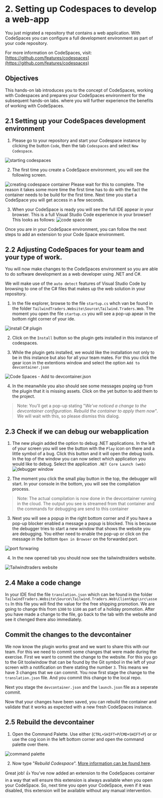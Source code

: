 # 2. Setting up Codespaces to develop a web-app

You just migrated a repository that contains a web application. With CodeSpaces you can configure a full development environment as part of your code repository. 

For more information on CodeSpaces, visit: [https://github.com/features/codespaces](https://github.com/features/codespaces)

## Objectives
This hands-on lab introduces you to the concept of CodeSpaces, working with Codespaces and prepares your CodeSpaces environment for the subsequent hands-on labs. where you will further experience the benefits of working with CodeSpaces.


## 2.1 Setting up your CodeSpaces development environment
1. Please go to your repository and start your Codespace instance by clicking the button `Code`, then the tab `Codespaces` and select `New Codespace`.

![starting codespaces](../images/codespaces.png)

2. The first time you create a CodeSpace environment, you will see the following screen.

![creating codespace container](../images/settingup-codespaces.png)
Please wait for this to complete. The reason it takes some more time the first time has to do with the fact the container needs to be build for the first time. Next time you start a CodeSpace you will get access in a few seconds.

3. When your CodeSpace is ready you will see the full IDE appear in your browser. This is a full Visual Studio Code experience in your browser! This looks as follows:
![code space ide](../images/codespace-ide.png)

Once you are in your CodeSpace environment, you can follow the next steps to add an extension to your Code Space environment.

## 2.2 Adjusting CodeSpaces for your team and your type of work.

You will now make changes to the CodeSpaces environment so you are able to do software development as a web developer using .NET and C#.

We will make use of the `auto detect` features of Visual Studio Code by browsing to one of the C# files that makes up the web solution in your repository.

1. In the file explorer,  browse to the file `startup.cs` whch van be found in the folder `TailwindTraders.Website\Source\Tailwind.Traders.Web`. The moment you open the file `startup.cs` you will see a pop-up apear in the bottom right corner of your ide.

![install C# plugin](../images/codespaces-new-installcsharp.PNG)

2. Click on the `Install` button so the plugin gets installed in this instance of codespaces.

3. While the plugin gets installed, we would like the installation not only to be in this instance but also for all your team mates. For this you click the gear icon in the extentions window and select the option `Add to devcontainer.json`

![Code Spaces - Add to devcontainer.json](../images/codespaces-new-add-to-devcontainer-and-add-missing-assets.PNG)

4. In the meanwhile you also should see some messages poping up from the plugin that it is missing assets. Click on the yet button to add them to the project.

>Note: You'll get a pop-up stating "*We've noticed a change to the devcontainer configuration. Rebuild the container to apply them now*". We will wait with this, so please dismiss this dialog. 

## 2.3 Check if we can debug our webapplication
1. The new plugin added the option to debug .NET applications. In the left of your screen you will see the button with the `Play` icon on there and a little symbol of a bug. Click this button and it will open the debug tools. In the top of the window you can now select which application you would like to debug. Select the application `.NET Core Launch (web)` 
![debugger window](../images/codespaces-new-debug-web.PNG)

2. The moment you click the small play button in the top, the debugger will start. In your console in the bottom, you will see the compilation process. 
>Note: The actual compilation is now done in the devcontainer running in the cloud. The output you see is streamed from that container and the commands for debugging are send to this container

3. Next you will see a popup in the right bottom corner and if you have a pop-up blocker enabled a message a popup is blocked. This is because the debugger tries to start a new window that shows the website you are debugging. You either need to enable the pop-up or click on the message in the bottom `Open in Browser` on the forwarded port.

![port forwaring](../images/codespaces-new-portforward-popup.PNG)

4. In the new opened tab you should now see the tailwindtraiders website.

![Tailwindtraders website](../images/tailwindtraders-website.PNG)

## 2.4 Make a code change
In your IDE find the file `translation.json` which can be found in the folder `TailwindTraders.Website\Source\Tailwind.Traders.Web\ClientApp\src\assets`
In this file you will find the value for the free shipping promotion. We are going to change this from `$300` to `$100` as part of a holiday promotion.
After you have made a change to the file, go back to the tab with the website and see it chenged there also immediately.

## Commit the changes to the devcontainer
We now know the plugin works great and we want to share this with our team. For this we need to commit some changes that were made during the exercise. First we want to commit the change to the website. For this you go to the Git toolwindow that can be found by the Git symbol in the left of your screen with a notification on there stating the number `3`.
This means we have 3 changes that we can commit.
You now first stage the change to the `translation.json` file. And you commit this change to the local repo.

Next you stage the `devcontainer.json` and the `launch.json` file as a seperate commit.

Now that your changes have been saved, you can rebuild the container and validate that it works as expected with a new fresh CodeSpaces instance.

## 2.5 Rebuild the devcontainer
1. Open the Command Palette. Use either (`CTRL+SHIFT+P`/`CMD+SHIFT+P`) or or use the cog icon in the left bottom corner and open the command palette over there.

![command palette](../images/codespaces-new-command-palette.PNG)

2. Now type "*Rebuild Codespace*". [More information can be found here](https://docs.github.com/en/codespaces/customizing-your-codespace/configuring-codespaces-for-your-project#applying-changes-to-your-configuration).


Great job! :thumbsup: You've now added an extension to the CodeSpaces container in a way that will ensure this extension is always available when you open your CodeSpace. So, next time you open your CodeSpace, even if it was disabled, this extension will be available without any manual intervention.
